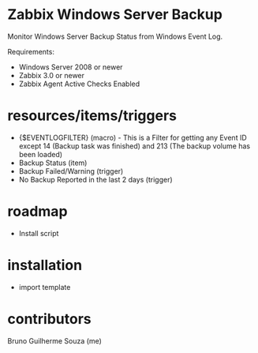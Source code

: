# Zabbix Windows Server Backup
Monitor Windows Server Backup Status from Windows Event Log. 

Requirements: 
- Windows Server 2008 or newer
- Zabbix 3.0 or newer
- Zabbix Agent Active Checks Enabled

# resources/items/triggers

- {$EVENTLOGFILTER} (macro) - This is a Filter for getting any Event ID except 14 (Backup task was finished) and 213 (The backup volume has been loaded)
- Backup Status (item)
- Backup Failed/Warning (trigger)
- No Backup Reported in the last 2 days (trigger)

# roadmap

- Install script

# installation

- import template

# contributors

Bruno Guilherme Souza (me)

